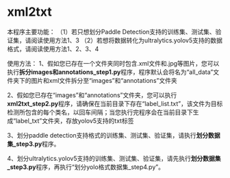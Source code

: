 # xml2txt
本程序主要功能：
（1）若只想划分Paddle Detection支持的训练集、测试集、验证集，请阅读使用方法1、3
（2）若想将数据转化为ultralytics.yolov5支持的数据格式，请阅读使用方法1、2、3、4

使用方法：
1、假如您已存在一个文件夹同时包含.xml文件和.jpg等图片，您可以执行<b>拆分images和annotations_step1.py</b>程序，程序默认会将名为“all_data”文件夹下的图片和xml文件拆分至“images”和“annotations”文件夹

2、假如您已存在“images”和“annotations”文件夹，您可以执行<b>xml2txt_step2.py</b>程序，请确保在当前目录下存在“label_list.txt”，该文件为目标检测所包含的每个类名，以回车间隔；当您执行完程序会在当前目录下生成“label_txt”文件夹，存放yolov5支持的txt标签

3、划分paddle detection支持格式的训练集、测试集、验证集，请执行<b>划分数据集_step3.py</b>程序。

4、划分ultralytics.yolov5支持的训练集、测试集、验证集，请先执行<b>划分数据集_step3.py</b>程序，再执行“划分yolo格式数据集_step4.py”。
